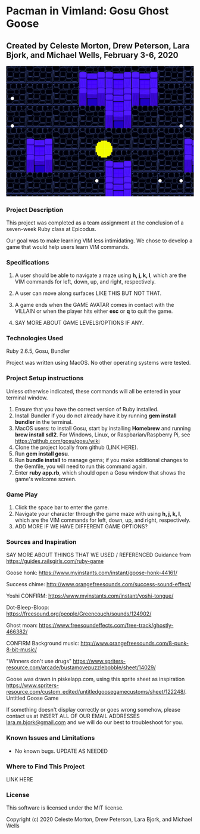 # Pacman in Vimland: Gosu Ghost Goose
## Created by Celeste Morton, Drew Peterson, Lara Bjork, and Michael Wells, February 3-6, 2020

![pac-gif](/media/pacgif.gif)
### Project Description

This project was completed as a team assignment at the conclusion of a seven-week Ruby class at Epicodus.

Our goal was to make learning VIM less intimidating. We chose to develop a game that would help users learn VIM commands.

### Specifications
1. A user should be able to navigate a maze using **h, j, k, l**, which are the VIM commands for left, down, up, and right, respectively.

2. A user can move along surfaces LIKE THIS BUT NOT THAT.

3. A game ends when the GAME AVATAR comes in contact with the VILLAIN or when the player hits either **esc** or **q** to quit the game.

4. SAY MORE ABOUT GAME LEVELS/OPTIONS IF ANY.


### Technologies Used
Ruby 2.6.5, Gosu, Bundler

Project was written using MacOS. No other operating systems were tested.

### Project Setup instructions
Unless otherwise indicated, these commands will all be entered in your terminal window.
1. Ensure that you have the correct version of Ruby installed.
2. Install Bundler if you do not already have it by running **gem install bundler** in the terminal.
3. MacOS users: to install Gosu, start by installing **Homebrew** and running **brew install sdl2**. For Windows, Linux, or Raspbarian/Raspberry Pi, see https://github.com/gosu/gosu/wiki
4. Clone the project locally from github (LINK HERE).
5. Run **gem install gosu**.
6. Run **bundle install** to manage gems; if you make additional changes to the Gemfile, you will need to run this command again.
7. Enter **ruby app.rb**, which should open a Gosu window that shows the game's welcome screen.

### Game Play
1. Click the space bar to enter the game.
2. Navigate your character through the game maze with using **h, j, k, l**, which are the VIM commands for left, down, up, and right, respectively.
3. ADD MORE IF WE HAVE DIFFERENT GAME OPTIONS?

### Sources and Inspiration
SAY MORE ABOUT THINGS THAT WE USED / REFERENCED
Guidance from https://guides.railsgirls.com/ruby-game

Goose honk: https://www.myinstants.com/instant/goose-honk-44161/

Success chime: http://www.orangefreesounds.com/success-sound-effect/

Yoshi CONFIRM: https://www.myinstants.com/instant/yoshi-tongue/

Dot-Bleep-Bloop: https://freesound.org/people/Greencouch/sounds/124902/

Ghost moan: https://www.freesoundeffects.com/free-track/ghostly-466382/

CONFIRM Background music: http://www.orangefreesounds.com/8-punk-8-bit-music/

"Winners don't use drugs" https://www.spriters-resource.com/arcade/bustamovepuzzlebobble/sheet/14029/

Goose was drawn in piskelapp.com, using this sprite sheet as inspiration https://www.spriters-resource.com/custom_edited/untitledgoosegamecustoms/sheet/122248/. Untitled Goose Game

If something doesn't display correctly or goes wrong somehow, please contact us at INSERT ALL OF OUR EMAIL ADDRESSES <lara.m.bjork@gmail.com> and we will do our best to troubleshoot for you.



### Known Issues and Limitations
* No known bugs. UPDATE AS NEEDED

### Where to Find This Project
LINK HERE

### License
This software is licensed under the MIT license.

Copyright (c) 2020 Celeste Morton, Drew Peterson, Lara Bjork, and Michael Wells
